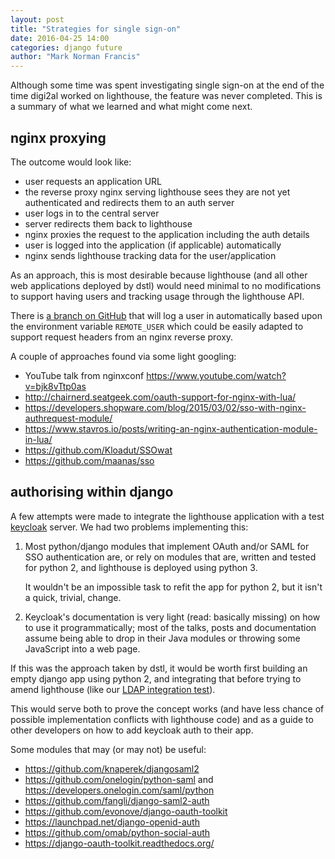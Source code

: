 ```yaml
---
layout: post
title: "Strategies for single sign-on"
date: 2016-04-25 14:00
categories: django future
author: "Mark Norman Francis"
---
```


Although some time was spent investigating single sign-on at the end of the
time digi2al worked on lighthouse, the feature was never completed. This is
a summary of what we learned and what might come next.


## nginx proxying

The outcome would look like:

* user requests an application URL
* the reverse proxy nginx serving lighthouse sees they are not yet
  authenticated and redirects them to an auth server
* user logs in to the central server
* server redirects them back to lighthouse
* nginx proxies the request to the application including the auth details
* user is logged into the application (if applicable) automatically
* nginx sends lighthouse tracking data for the user/application

As an approach, this is most desirable because lighthouse
(and all other web applications deployed by dstl) would need minimal to no
modifications to support having users and tracking usage through the 
lighthouse API.

There is [a branch on GitHub][pr] that will log a user in automatically
based upon the environment variable `REMOTE_USER` which could be easily 
adapted to support request headers from an nginx reverse proxy.

A couple of approaches found via some light googling:

* YouTube talk from nginxconf <https://www.youtube.com/watch?v=bjk8vTtp0as>
* <http://chairnerd.seatgeek.com/oauth-support-for-nginx-with-lua/>
* <https://developers.shopware.com/blog/2015/03/02/sso-with-nginx-authrequest-module/>
* <https://www.stavros.io/posts/writing-an-nginx-authentication-module-in-lua/>
* <https://github.com/Kloadut/SSOwat>
* <https://github.com/maanas/sso>

[pr]: https://github.com/dstl/lighthouse/pull/199


## authorising within django

A few attempts were made to integrate the lighthouse application with a test
[keycloak] server. We had two problems implementing this:

1.  Most python/django modules that implement OAuth and/or SAML for SSO
    authentication are, or rely on modules that are, written and tested for
    python 2, and lighthouse is deployed using python 3.

    It wouldn't be an impossible task to refit the app for python 2, but it
    isn't a quick, trivial, change.

1.  Keycloak's documentation is very light (read: basically missing) on how to
    use it programmatically; most of the talks, posts and documentation assume
    being able to drop in their Java modules or throwing some JavaScript into
    a web page.

If this was the approach taken by dstl, it would be worth first building an
empty django app using python 2, and integrating that before trying to amend
lighthouse (like our [LDAP integration test][ldap]).

This would serve both to prove the concept works (and have less chance of
possible implementation conflicts with lighthouse code) and as a guide to
other developers on how to add keycloak auth to their app.

[keycloak]: http://keycloak.jboss.org
[ldap]: https://github.com/dstl/active-directory-django-test

Some modules that may (or may not) be useful:

* <https://github.com/knaperek/djangosaml2>
* <https://github.com/onelogin/python-saml> and 
  <https://developers.onelogin.com/saml/python>
* <https://github.com/fangli/django-saml2-auth>
* <https://github.com/evonove/django-oauth-toolkit>
* <https://launchpad.net/django-openid-auth>
* <https://github.com/omab/python-social-auth>
* <https://django-oauth-toolkit.readthedocs.org/>
